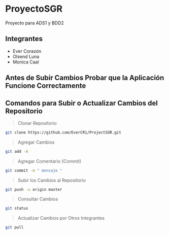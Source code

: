 # ProyectoSGR
Proyecto para ADS1 y BDD2 

## Integrantes
- Ever Corazón
- Olsend Luna
- Monica Caal

## Antes de Subir Cambios Probar que la Aplicación Funcione Correctamente

## Comandos para Subir o Actualizar Cambios del Repositorio

> Clonar Repositorio
```sh
git clone https://github.com/EverCR1/ProjectSGR.git

```

> Agregar Cambios
```sh
git add -A

```

> Agregar Comentario (Commit)
```sh
git commit -m " mensaje "

```

> Subir los Cambios al Repositorio
```sh
git push -u origin master

```

> Consultar Cambios
```sh
git status

```

> Actualizar Cambios por Otros Integrantes
```sh
git pull

```
